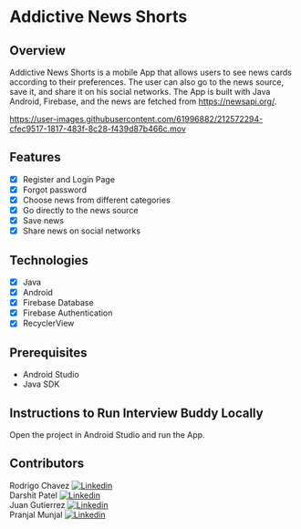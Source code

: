 # Addictive News Shorts

## Overview

Addictive News Shorts is a mobile App that allows users to see news cards according to their preferences. The user can also go to the news source, save it, and share it on his social networks. The App is built with Java Android, Firebase, and the news are fetched from https://newsapi.org/.



https://user-images.githubusercontent.com/61996882/212572294-cfec9517-1817-483f-8c28-f439d87b466c.mov



## Features

- [x] Register and Login Page
- [x] Forgot password
- [x] Choose news from different categories
- [x] Go directly to the news source
- [x] Save news
- [x] Share news on social networks

## Technologies

- [x] Java
- [x] Android
- [x] Firebase Database
- [x] Firebase Authentication
- [x] RecyclerView

## Prerequisites

- Android Studio
- Java SDK

## Instructions to Run Interview Buddy Locally

Open the project in Android Studio and run the App.

## Contributors

Rodrigo Chavez [<img src="https://i.stack.imgur.com/gVE0j.png" alt="Linkedin">](https://www.linkedin.com/in/rodrigo-chavez-m/)     
Darshit Patel [<img src="https://i.stack.imgur.com/gVE0j.png" alt="Linkedin">](https://www.linkedin.com/in/darshit-p-79a5b515a/)    
Juan Gutierrez [<img src="https://i.stack.imgur.com/gVE0j.png" alt="Linkedin">](https://www.linkedin.com/in/-juan-gutierrez/)       
Pranjal Munjal [<img src="https://i.stack.imgur.com/gVE0j.png" alt="Linkedin">](https://www.linkedin.com/in/pranjal-munjal/)       

